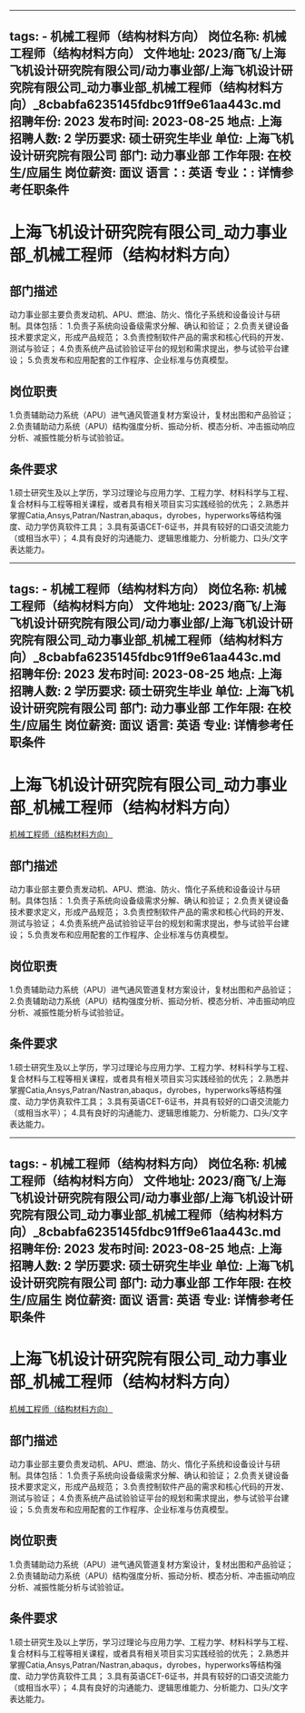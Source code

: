 
---
tags:
    - 机械工程师（结构材料方向）
岗位名称: 机械工程师（结构材料方向）
文件地址: 2023/商飞/上海飞机设计研究院有限公司/动力事业部/上海飞机设计研究院有限公司_动力事业部_机械工程师（结构材料方向）_8cbabfa6235145fdbc91ff9e61aa443c.md
招聘年份: 2023
发布时间: 2023-08-25
地点: 上海
招聘人数: 2
学历要求: 硕士研究生毕业
单位: 上海飞机设计研究院有限公司
部门: 动力事业部
工作年限: 在校生/应届生
岗位薪资: 面议
语言：: 英语
专业：: 详情参考任职条件
---

# 上海飞机设计研究院有限公司_动力事业部_机械工程师（结构材料方向）

## 部门描述

动力事业部主要负责发动机、APU、燃油、防火、惰化子系统和设备设计与研制。具体包括： 1.负责子系统向设备级需求分解、确认和验证；
 2.负责关键设备技术要求定义，形成产品规范；
 3.负责控制软件产品的需求和核心代码的开发、测试与验证；
 4.负责系统产品试验验证平台的规划和需求提出，参与试验平台建设；
 5.负责发布和应用配套的工作程序、企业标准与仿真模型。

## 岗位职责

1.负责辅助动力系统（APU）进气通风管道复材方案设计，复材出图和产品验证；
 2.负责辅助动力系统（APU）结构强度分析、振动分析、模态分析、冲击振动响应分析、减振性能分析与试验验证。

 ## 条件要求

1.硕士研究生及以上学历，学习过理论与应用力学、工程力学、材料科学与工程、复合材料与工程等相关课程，或者具有相关项目实习实践经验的优先；
 2.熟悉并掌握Catia,Ansys,Patran/Nastran,abaqus，dyrobes，hyperworks等结构强度、动力学仿真软件工具；
 3.具有英语CET-6证书，并具有较好的口语交流能力（或相当水平）；
 4.具有良好的沟通能力、逻辑思维能力、分析能力、口头/文字表达能力。

---
tags:
    - 机械工程师（结构材料方向）
岗位名称: 机械工程师（结构材料方向）
文件地址: 2023/商飞/上海飞机设计研究院有限公司/动力事业部/上海飞机设计研究院有限公司_动力事业部_机械工程师（结构材料方向）_8cbabfa6235145fdbc91ff9e61aa443c.md
招聘年份: 2023
发布时间: 2023-08-25
地点: 上海
招聘人数: 2
学历要求: 硕士研究生毕业
单位: 上海飞机设计研究院有限公司
部门: 动力事业部
工作年限: 在校生/应届生
岗位薪资: 面议
语言: 英语
专业: 详情参考任职条件
---

# 上海飞机设计研究院有限公司_动力事业部_机械工程师（结构材料方向）

[机械工程师（结构材料方向）](http://zhaopin.comac.cc/zp/ct/out/position/positionDetail?planid=8cbabfa6235145fdbc91ff9e61aa443c)

## 部门描述

动力事业部主要负责发动机、APU、燃油、防火、惰化子系统和设备设计与研制。具体包括： 1.负责子系统向设备级需求分解、确认和验证；
 2.负责关键设备技术要求定义，形成产品规范；
 3.负责控制软件产品的需求和核心代码的开发、测试与验证；
 4.负责系统产品试验验证平台的规划和需求提出，参与试验平台建设；
 5.负责发布和应用配套的工作程序、企业标准与仿真模型。

## 岗位职责

1.负责辅助动力系统（APU）进气通风管道复材方案设计，复材出图和产品验证；
 2.负责辅助动力系统（APU）结构强度分析、振动分析、模态分析、冲击振动响应分析、减振性能分析与试验验证。

 ## 条件要求

1.硕士研究生及以上学历，学习过理论与应用力学、工程力学、材料科学与工程、复合材料与工程等相关课程，或者具有相关项目实习实践经验的优先；
 2.熟悉并掌握Catia,Ansys,Patran/Nastran,abaqus，dyrobes，hyperworks等结构强度、动力学仿真软件工具；
 3.具有英语CET-6证书，并具有较好的口语交流能力（或相当水平）；
 4.具有良好的沟通能力、逻辑思维能力、分析能力、口头/文字表达能力。

---
tags:
    - 机械工程师（结构材料方向）
岗位名称: 机械工程师（结构材料方向）
文件地址: 2023/商飞/上海飞机设计研究院有限公司/动力事业部/上海飞机设计研究院有限公司_动力事业部_机械工程师（结构材料方向）_8cbabfa6235145fdbc91ff9e61aa443c.md
招聘年份: 2023
发布时间: 2023-08-25
地点: 上海
招聘人数: 2
学历要求: 硕士研究生毕业
单位: 上海飞机设计研究院有限公司
部门: 动力事业部
工作年限: 在校生/应届生
岗位薪资: 面议
语言: 英语
专业: 详情参考任职条件
---

# 上海飞机设计研究院有限公司_动力事业部_机械工程师（结构材料方向）

[机械工程师（结构材料方向）](http://zhaopin.comac.cc/zp/ct/out/position/positionDetail?planid=8cbabfa6235145fdbc91ff9e61aa443c)


## 部门描述

动力事业部主要负责发动机、APU、燃油、防火、惰化子系统和设备设计与研制。具体包括： 1.负责子系统向设备级需求分解、确认和验证；
 2.负责关键设备技术要求定义，形成产品规范；
 3.负责控制软件产品的需求和核心代码的开发、测试与验证；
 4.负责系统产品试验验证平台的规划和需求提出，参与试验平台建设；
 5.负责发布和应用配套的工作程序、企业标准与仿真模型。

## 岗位职责

1.负责辅助动力系统（APU）进气通风管道复材方案设计，复材出图和产品验证；
 2.负责辅助动力系统（APU）结构强度分析、振动分析、模态分析、冲击振动响应分析、减振性能分析与试验验证。

 ## 条件要求

1.硕士研究生及以上学历，学习过理论与应用力学、工程力学、材料科学与工程、复合材料与工程等相关课程，或者具有相关项目实习实践经验的优先；
 2.熟悉并掌握Catia,Ansys,Patran/Nastran,abaqus，dyrobes，hyperworks等结构强度、动力学仿真软件工具；
 3.具有英语CET-6证书，并具有较好的口语交流能力（或相当水平）；
 4.具有良好的沟通能力、逻辑思维能力、分析能力、口头/文字表达能力。
